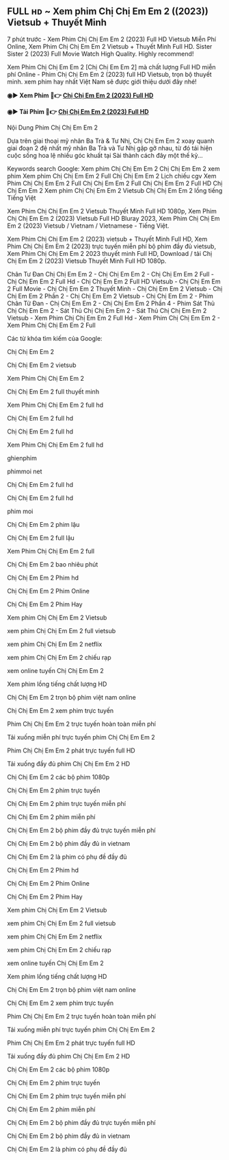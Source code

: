 ## FULL ʜᴅ ~ Xem phim Chị Chị Em Em 2 ((2023)) Vietsub + Thuyết Minh

7 phút trước - Xem Phim Chị Chị Em Em 2 (2023) Full HD Vietsub Miễn Phí Online, Xem Phim Chị Chị Em Em 2 Vietsub + Thuyết Minh Full HD. Sister Sister 2 (2023) Full Movie Watch High Quality. Highly recommend!

Xem Phim Chị Chị Em Em 2 [Chị Chị Em Em 2] mà chất lượng Full HD miễn phí Online - Phim Chị Chị Em Em 2 (2023) full HD Vietsub, trọn bộ thuyết minh. xem phim hay nhất Việt Nam sẽ được giới thiệu dưới đây nhé!

<b> ◉▶️ Xem Phim 🔴👉 <a href="https://watch.cinecip.online/vi/movie/1057856/ch%e1%bb%8b-ch%e1%bb%8b-em-em-2"> Chị Chị Em Em 2 (2023) Full HD </a> </b>

<b> ◉▶️ Tải Phim 🔴👉 <a href="https://watch.cinecip.online/vi/movie/1057856/ch%e1%bb%8b-ch%e1%bb%8b-em-em-2"> Chị Chị Em Em 2 (2023) Full HD </a> </b>

Nội Dung Phim Chị Chị Em Em 2

Dựa trên giai thoại mỹ nhân Ba Trà & Tư Nhị, Chị Chị Em Em 2 xoay quanh giai đoạn 2 đệ nhất mỹ nhân Ba Trà và Tư Nhị gặp gỡ nhau, từ đó tái hiện cuộc sống hoa lệ nhiều góc khuất tại Sài thành cách đây một thế kỷ...

Keywords search Google: Xem phim Chị Chị Em Em 2 Chị Chị Em Em 2 xem phim Xem phim Chị Chị Em Em 2 Full Chị Chị Em Em 2 Lịch chiếu cgv Xem Phim Chị Chị Em Em 2 Full Chị Chị Em Em 2 Full Chị Chị Em Em 2 Full HD Chị Chị Em Em 2 Xem phim Chị Chị Em Em 2 Vietsub Chị Chị Em Em 2 lồng tiếng Tiếng Việt

Xem Phim Chị Chị Em Em 2 Vietsub Thuyết Minh Full HD 1080p, Xem Phim Chị Chị Em Em 2 (2023) Vietsub Full HD Bluray 2023, Xem Phim Chị Chị Em Em 2 (2023) Vietsub / Vietnam / Vietnamese - Tiếng Việt.

Xem Phim Chị Chị Em Em 2 (2023) vietsub + Thuyết Minh Full HD, Xem Phim Chị Chị Em Em 2 (2023) trực tuyến miễn phí bộ phim đầy đủ vietsub, Xem Phim Chị Chị Em Em 2 2023 thuyết minh Full HD, Download / tải Chị Chị Em Em 2 (2023) Vietsub Thuyết Minh Full HD 1080p.

Chân Tư Đan Chị Chị Em Em 2 - Chị Chị Em Em 2 - Chị Chị Em Em 2 Full - Chị Chị Em Em 2 Full Hd - Chị Chị Em Em 2 Full HD Vietsub - Chị Chị Em Em 2 Full Movie - Chị Chị Em Em 2 Thuyết Minh - Chị Chị Em Em 2 Vietsub - Chị Chị Em Em 2 Phần 2 - Chị Chị Em Em 2 Vietsub - Chị Chị Em Em 2 - Phim Chân Tử Đan - Chị Chị Em Em 2 - Chị Chị Em Em 2 Phần 4 - Phim Sát Thủ Chị Chị Em Em 2 - Sát Thủ Chị Chị Em Em 2 - Sát Thủ Chị Chị Em Em 2 Vietsub - Xem Phim Chị Chị Em Em 2 Full Hd - Xem Phim Chị Chị Em Em 2 - Xem Phim Chị Chị Em Em 2 Full

Các từ khóa tìm kiếm của Google:

Chị Chị Em Em 2

Chị Chị Em Em 2 vietsub

Xem Phim Chị Chị Em Em 2

Chị Chị Em Em 2 full thuyết minh

Xem Phim Chị Chị Em Em 2 full hd

Chị Chị Em Em 2 full hd

Chị Chị Em Em 2 full hd

Xem Phim Chị Chị Em Em 2 full hd

ghienphim

phimmoi net

Chị Chị Em Em 2 full hd

Chị Chị Em Em 2 full hd

phim moi

Chị Chị Em Em 2 phim lậu

Chị Chị Em Em 2 full lậu

Xem Phim Chị Chị Em Em 2 full

Chị Chị Em Em 2 bao nhiêu phút

Chị Chị Em Em 2 Phim hd

Chị Chị Em Em 2 Phim Online

Chị Chị Em Em 2 Phim Hay

Xem phim Chị Chị Em Em 2 Vietsub

xem phim Chị Chị Em Em 2 full vietsub

xem phim Chị Chị Em Em 2 netflix

xem phim Chị Chị Em Em 2 chiếu rạp

xem online tuyến Chị Chị Em Em 2

Xem phim lồng tiếng chất lượng HD

Chị Chị Em Em 2 trọn bộ phim việt nam online

Chị Chị Em Em 2 xem phim trực tuyến

Phim Chị Chị Em Em 2 trực tuyến hoàn toàn miễn phí

Tải xuống miễn phí trực tuyến phim Chị Chị Em Em 2

Phim Chị Chị Em Em 2 phát trực tuyến full HD

Tải xuống đầy đủ phim Chị Chị Em Em 2 HD

Chị Chị Em Em 2 các bộ phim 1080p

Chị Chị Em Em 2 phim trực tuyến

Chị Chị Em Em 2 phim trực tuyến miễn phí

Chị Chị Em Em 2 phim miễn phí

Chị Chị Em Em 2 bộ phim đầy đủ trực tuyến miễn phí

Chị Chị Em Em 2 bộ phim đầy đủ in vietnam

Chị Chị Em Em 2 là phim có phụ đề đầy đủ

Chị Chị Em Em 2 Phim hd

Chị Chị Em Em 2 Phim Online

Chị Chị Em Em 2 Phim Hay

Xem phim Chị Chị Em Em 2 Vietsub

xem phim Chị Chị Em Em 2 full vietsub

xem phim Chị Chị Em Em 2 netflix

xem phim Chị Chị Em Em 2 chiếu rạp

xem online tuyến Chị Chị Em Em 2

Xem phim lồng tiếng chất lượng HD

Chị Chị Em Em 2 trọn bộ phim việt nam online

Chị Chị Em Em 2 xem phim trực tuyến

Phim Chị Chị Em Em 2 trực tuyến hoàn toàn miễn phí

Tải xuống miễn phí trực tuyến phim Chị Chị Em Em 2

Phim Chị Chị Em Em 2 phát trực tuyến full HD

Tải xuống đầy đủ phim Chị Chị Em Em 2 HD

Chị Chị Em Em 2 các bộ phim 1080p

Chị Chị Em Em 2 phim trực tuyến

Chị Chị Em Em 2 phim trực tuyến miễn phí

Chị Chị Em Em 2 phim miễn phí

Chị Chị Em Em 2 bộ phim đầy đủ trực tuyến miễn phí

Chị Chị Em Em 2 bộ phim đầy đủ in vietnam

Chị Chị Em Em 2 là phim có phụ đề đầy đủ
